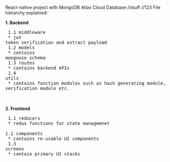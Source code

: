 
React-native project with MongoDB Atlas Cloud Database
//stuff
//123
File hierarchy explained: 

**1. Backend** <br>
     <pre> 1.1 middleware <br>
          * jwt token verification and extract payload <br>
     1.2 models <br>
          * contains mongoose schema <br>
     1.3 routes <br>
          * contains backend APIs <br>
     1.4 utils <br>
          * contains function modules such as hash generating module, verification module etc.<br>
     </pre>
<br>
**2. Frontend** <br>
     <pre> 1.1 reducers <br>
          * redux functions for state managemnet<br>
      1.2 components <br>
          * contains re-usable UI components<br>
      1.3 screens<br>
          * contain primary UI stacks<br>
     </pre>
